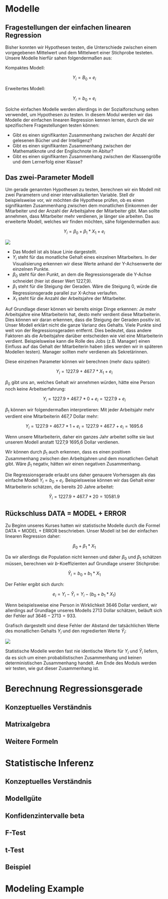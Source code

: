 # Modelle

## Fragestellungen der einfachen linearen Regression

Bisher konnten wir Hypothesen testen, die Unterschiede zwischen einem vorgegebenen Mittelwert und dem Mittelwert einer Stichprobe testeten. Unsere Modelle hierfür sahen folgendermaßen aus:

Kompaktes Modell:

$$
Y_i = B_0 + e_{i}
$$

Erweitertes Modell:

$$
Y_i = b_0 + e_{i}
$$

Solche einfachen Modelle werden allerdings in der Sozialforschung selten verwendet, um Hypothesen zu testen. In diesem Modul werden wir das Modelle der einfachen linearen Regression kennen lernen, durch die wir spezifischere Fragestellungen testen können:

* Gibt es einen signifikanten Zusammenhang zwischen der Anzahl der gelesenen Bücher und der Intelligenz?
* Gibt es einen signifikanten Zusammenhang zwischen der Mathematiknote und der Englischnote im Abitur?
* Gibt es einen signifikanten Zusammenhang zwischen der Klassengröße und dem Lernerfolg einer Klasse?

## Das zwei-Parameter Modell

Um gerade genannten Hypothesen zu testen, berechnen wir ein Modell mit zwei Parametern und einer intervallskalierten Variable. Stell dir beispielsweise vor, wir möchten die Hypothese prüfen, ob es einen signifikanten Zusammenhang zwischen dem monatlichen Einkommen der Mitarbeiter und der Anzahl der Arbeitsjahre der Mitarbeiter gibt. Man sollte annehmen, dass Mitarbeiter mehr verdienen, je länger sie arbeiten. Das erweiterte Modell, welches wir finden möchten, sähe folgendermaßen aus:

$$
Y_i = \beta_0 + \beta_1 * X_1 + e_i
$$

<!-- ```R
ggplot(human_resources, aes(x = total_working_years, y = monthly_income)) +
geom_point() +
geom_smooth(method = "lm", se = FALSE) +
labs(
  title = "Einfache lineare Regression",
  x = "Anzahl der Arbeitsjahre",
  y = "Monatliches Einkommen"
)
``` -->

![](simple_regression.png)

* Das Modell ist als blaue Linie dargestellt.
* $Y_i$ steht für das monatliche Gehalt eines einzelnen Mitarbeiters. In der Visualisierung erkennen wir diese Werte anhand der Y-Achsenwerte der einzelnen Punkte.
* $\beta_0$ steht für den Punkt, an dem die Regressionsgerade die Y-Achse schneidet (hier ist dieser Wert 1227,9).
* $\beta_1$ steht für die Steigung der Geraden. Wäre die Steigung 0, würde die Regressionsgerade parallel zur X-Achse verlaufen.
* $X_1$ steht für die Anzahl der Arbeitsjahre der Mitarbeiter.

Auf Grundlage dieser können wir bereits einige Dinge erkennen: Je mehr Arbeitsjahre eine Mitarbeiterin hat, desto mehr verdient diese Mitarbeiterin. Dies können wir daran erkennen, dass die Steigung der Geraden positiv ist. Unser Modell erklärt nicht die ganze Varianz des Gehalts. Viele Punkte sind weit von der Regressionsgeraden entfernt. Dies bedeutet, dass andere Faktoren als die Arbeitsjahre darüber entscheiden wie viel eine Mitarbeiterin verdient. Beispielsweise kann die Rolle des Jobs (z.B. Manager) einen Einfluss auf das Gehalt der Mitarbeiterin haben (dies werden wir in späteren Modellen testen). Manager sollten mehr verdienen als Sekretärinnen.

Diese einzelnen Parameter können wir berechnen (mehr dazu später):

$$
Y_i = 1227.9 + 467.7 * X_1 + e_i
$$

$\beta_0$ gibt uns an, welches Gehalt wir annehmen würden, hätte eine Person noch keine Arbeitserfahrung:

$$
Y_i = 1227.9 + 467.7 * 0 + e_i = 1227.9 + e_i
$$

$\beta_1$ können wir folgendermaßen interpretieren: Mit jeder Arbeitsjahr mehr verdient eine Mitarbeiterin 467,7 Dollar mehr:

$$
Y_i = 1227.9 + 467.7 * 1 + e_i = 1227.9 + 467.7 + e_i = 1695.6
$$

Wenn unsere Mitarbeiterin, daher ein ganzes Jahr arbeitet sollte sie laut unserem Modell anstatt 1227,9 1695,6 Dollar verdienen.

Wir können durch $\beta_1$ auch erkennen, dass es einen positiven Zusammenhang zwischen den Arbeitsjahren und dem monatlichen Gehalt gibt. Wäre $\beta_1$ negativ, hätten wir einen negativen Zusammenhang.

Die Regressionsgerade erlaubt uns daher genauere Vorhersagen als das einfache Modell $Y_i = b_0 + e_i$. Beispielsweise können wir das Gehalt einer Mitarbeiterin schätzen, die bereits 20 Jahre arbeitet:

$$
\hat{Y}_i = 1227.9 + 467.7 * 20 = 10581.9
$$

## Rückschluss DATA = MODEL + ERROR

Zu Beginn unseres Kurses hatten wir statistische Modelle durch die Formel DATA = MODEL + ERROR beschrieben. Unser Modell ist bei der einfachen linearen Regression daher:

$$
\beta_0 + \beta_1 * X_1
$$

Da wir allerdings die Population nicht kennen und daher $\beta_0$ und $\beta_1$ schätzen müssen, berechnen wir $b$-Koeffizienten auf Grundlage unserer Stichprobe:

$$
\hat{Y}_i = b_0 + b_1 * X_1
$$

Der Fehler ergibt sich durch:

$$
e_i = Y_i - \hat{Y}_i = Y_i - (b_0 + b_1*X_1)
$$

Wenn beispielsweise eine Person in Wirklichkeit 3646 Dollar verdient, wir allerdings auf Grundlage unseres Modells 2713 Dollar schätzen, beläuft sich der Fehler auf $3646 - 2713 = 933$.

<!-- ```R
set.seed(154)
s <- human_resources %>% 
  sample_n(5)
m <- lm(monthly_income ~ total_working_years, data = s)
s <- s %>% add_predictions(m)

ggplot(s, aes(x = total_working_years, y = monthly_income)) +
  geom_point() +
  geom_segment(aes(xend = total_working_years,
                   yend = pred),color = "red") +
  # annotate("segment", x = 3, xend = 3, y = 2712.945, yend = 3760,
  #         color = "red") +
  geom_smooth(method = "lm", se = FALSE) +
  labs(
    title = "Visualisierung Fehler einfache lineare Regression",
    x = "Anzahl der Arbeitsjahre",
    y = "Monatliches Einkommen"
  )
``` -->

Grafisch dargestellt sind diese Fehler der Abstand der tatsächlichen Werte des monatlichen Gehalts $Y_i$ und den regredierten Werte $\hat{Y}_i$:

![](fehler_linear_regression.png)

Statistische Modelle werden fast nie identische Werte für $Y_i$ und $\hat{Y}_i$ liefern, da es sich um einen probabilistischen Zusammenhang und keinen deterministischen Zusammenhang handelt. Am Ende des Moduls werden wir testen, wie gut dieser Zusammenhang ist.

<!-- ## z-standardisierte Regression

Du kennst bereits den Korrelationskoeffizienten zweier Variablen. Der Koeffizent gibt uns an, wie stark zwei Variablen miteinander korrelieren. Eine Korrelation von 1 bedeutet, dass alle Punkte auf der Regressionsgeraden liegen und wir daher $Y_i$ exakt durch unseren Parameter $X_1$ hervor sagen können.

Mit Hilfe der z-Standardisierung können wir unser Modell auf ein Parameter vereinfachen:

$$
\hat{Y}_i = b_1 * X_1
$$

Eine Möglichkeit das Modell zu vereinfachen ist die z-Standardisierung  -->


# Berechnung Regressionsgerade

## Konzeptuelles Verständnis

## Matrixalgebra

## Weitere Formeln


# Statistische Inferenz

## Konzeptuelles Verständnis

## Modellgüte

## Konfidenzintervalle beta

## F-Test

## t-Test

## Beispiel

# Modeling Example
